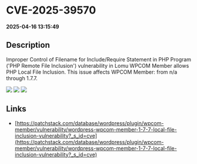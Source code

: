 # CVE-2025-39570

**2025-04-16 13:15:49**

## Description
Improper Control of Filename for Include/Require Statement in PHP Program ('PHP Remote File Inclusion') vulnerability in Lomu WPCOM Member allows PHP Local File Inclusion. This issue affects WPCOM Member: from n/a through 1.7.7.

![](https://img.shields.io/static/v1?label=Score&message=8.8&color=red)
![](https://img.shields.io/static/v1?label=Severity&message=HIGH&color=red)
![](https://img.shields.io/static/v1?label=CWE&message=RFI&color=green)

## Links
- [https://patchstack.com/database/wordpress/plugin/wpcom-member/vulnerability/wordpress-wpcom-member-1-7-7-local-file-inclusion-vulnerability?_s_id=cve](https://patchstack.com/database/wordpress/plugin/wpcom-member/vulnerability/wordpress-wpcom-member-1-7-7-local-file-inclusion-vulnerability?_s_id=cve)

